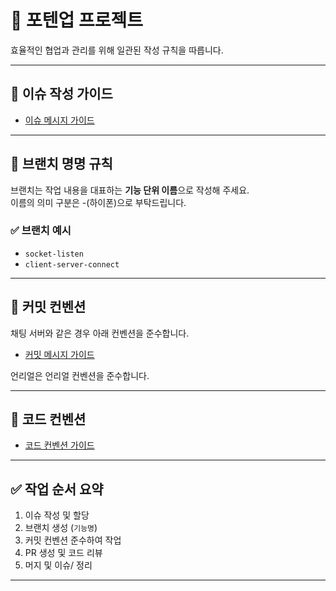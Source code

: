 # 📡 포텐업 프로젝트

효율적인 협업과 관리를 위해 일관된 작성 규칙을 따릅니다.

---

## 📝 이슈 작성 가이드

- [이슈 메시지 가이드](./docs/ISSUE_CONVENTION.md)

---

## 🌿 브랜치 명명 규칙

브랜치는 작업 내용을 대표하는 **기능 단위 이름**으로 작성해 주세요.  
이름의 의미 구분은 -(하이폰)으로 부탁드립니다.

### ✅ 브랜치 예시

- `socket-listen`
- `client-server-connect`

---

## 💬 커밋 컨벤션

채팅 서버와 같은 경우 아래 컨벤션을 준수합니다.
- [커밋 메시지 가이드](./docs/COMMIT_CONVENTION.md)

언리얼은 언리얼 컨벤션을 준수합니다.

---

## 🧹 코드 컨벤션

- [코드 컨벤션 가이드](./docs/CODE_CONVENTION.md)

---

## ✅ 작업 순서 요약

1. 이슈 작성 및 할당  
2. 브랜치 생성 (`기능명`)  
3. 커밋 컨벤션 준수하여 작업  
4. PR 생성 및 코드 리뷰  
5. 머지 및 이슈/ 정리

---




